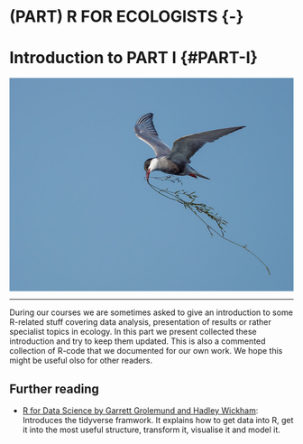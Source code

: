 
# (PART) R FOR ECOLOGISTS {-}

# Introduction to PART I {#PART-I}
<a href="" target="_blank"><img src="images/part_I.jpg" width="655" style="display: block; margin: auto;" /></a>

------

During our courses we are sometimes asked to give an introduction to some R-related stuff covering data analysis, presentation of results or rather specialist topics in ecology. In this part we present collected these introduction and try to keep them updated. This is also a commented collection of R-code that we documented for our own work. We hope this might be useful olso for other readers.


## Further reading
- [R for Data Science by Garrett Grolemund and Hadley Wickham](http://r4ds.had.co.nz): Introduces the tidyverse framwork. It explains how to get data into R, get it into the most useful structure, transform it, visualise it and model it.

